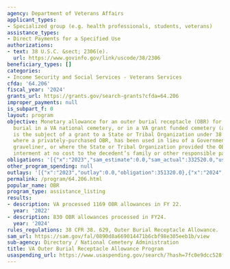 ```yaml
---
agency: Department of Veterans Affairs
applicant_types:
- Specialized group (e.g. health professionals, students, veterans)
assistance_types:
- Direct Payments for a Specified Use
authorizations:
- text: 38 U.S.C. &sect; 2306(e).
  url: https://www.govinfo.gov/link/uscode/38/2306
beneficiary_types: []
categories:
- Income Security and Social Services - Veterans Services
cfda: '64.206'
fiscal_year: '2024'
grants_url: https://grants.gov/search-grants?cfda=64.206
improper_payments: null
is_subpart_f: 0
layout: program
objective: Monetary allowance for an outer burial receptacle (OBR) for any casketed
  burial in a VA national cemetery, or in a VA grant funded cemetery (a cemetery that
  is the subject of a grant to a State or Tribal Organization under 38 U.S.C. 2408)
  where a privately-purchased OBR, has been used in lieu of a Government-furnished
  graveliner, or where the State or Tribal Organization provided the OBR at time of
  interment at no cost to the decedent’s family or other responsible party.
obligations: '[{"x":"2023","sam_estimate":0.0,"sam_actual":332520.0,"usa_spending_actual":351320.0},{"x":"2024","sam_estimate":0.0,"sam_actual":338688.0,"usa_spending_actual":330057.0},{"x":"2025","sam_estimate":0.0,"sam_actual":500000.0,"usa_spending_actual":321721.0}]'
other_program_spending: null
outlays: '[{"x":"2023","outlay":0.0,"obligation":351320.0},{"x":"2024","outlay":0.0,"obligation":330057.0},{"x":"2025","outlay":0.0,"obligation":321721.0}]'
permalink: /program/64.206.html
popular_name: OBR
program_type: assistance_listing
results:
- description: VA processed 1169 OBR allowances in FY 22.
  year: '2022'
- description: 830 OBR allowances processed in FY24.
  year: '2024'
rules_regulations: 38 CFR 38. 629, Outer Burial Receptacle Allowance.
sam_url: https://sam.gov/fal/0890d8a669014471b6cbf98e305eeb1b/view
sub-agency: Directory / National Cemetery Administration
title: VA Outer Burial Receptacle Allowance Program
usaspending_url: https://www.usaspending.gov/search/?hash=7fc0e9dcc528f8fdac0e52c5f641777f
---
```

